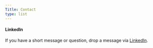 ```yaml
---
Title: Contact
type: list
---
```



#### LinkedIn
If you have a short message or question, drop a message via [LinkedIn](https://www.linkedin.com/in/tapankpatro/).


<!-- #### Email
For enquiries or longer messages, please email me. -->



